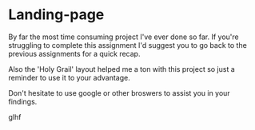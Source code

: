# Landing-page

By far the most time consuming project I've ever done so far. If you're struggling to complete this assignment I'd suggest you to go back to the previous assignments for a quick recap.

Also the 'Holy Grail' layout helped me a ton with this project so just a reminder to use it to your advantage.

Don't hesitate to use google or other broswers to assist you in your findings.

glhf